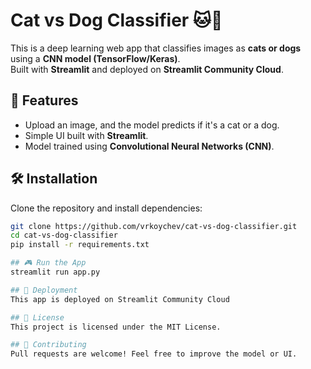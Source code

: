 # Cat vs Dog Classifier 🐱🐶
This is a deep learning web app that classifies images as **cats or dogs** using a **CNN model (TensorFlow/Keras)**.  
Built with **Streamlit** and deployed on **Streamlit Community Cloud**.

## 🚀 Features
- Upload an image, and the model predicts if it's a cat or a dog.
- Simple UI built with **Streamlit**.
- Model trained using **Convolutional Neural Networks (CNN)**.

## 🛠 Installation
Clone the repository and install dependencies:
```sh
git clone https://github.com/vrkoychev/cat-vs-dog-classifier.git
cd cat-vs-dog-classifier
pip install -r requirements.txt

## 🎮 Run the App
streamlit run app.py

## 📡 Deployment
This app is deployed on Streamlit Community Cloud

## 📜 License
This project is licensed under the MIT License.

## 🤝 Contributing
Pull requests are welcome! Feel free to improve the model or UI.

